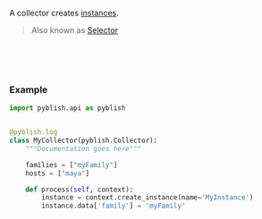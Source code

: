 A collector creates [instances](pages/Instance.md).

> Also known as [Selector](pages/Collector.md)

<br>
<br>
<br>

### Example

```python
import pyblish.api as pyblish


@pyblish.log
class MyCollector(pyblish.Collector):
    """Documentation goes here"""

    families = ["myFamily"]
    hosts = ["maya"]

    def process(self, context):
        instance = context.create_instance(name='MyInstance')
        instance.data['family'] = 'myFamily'
```
